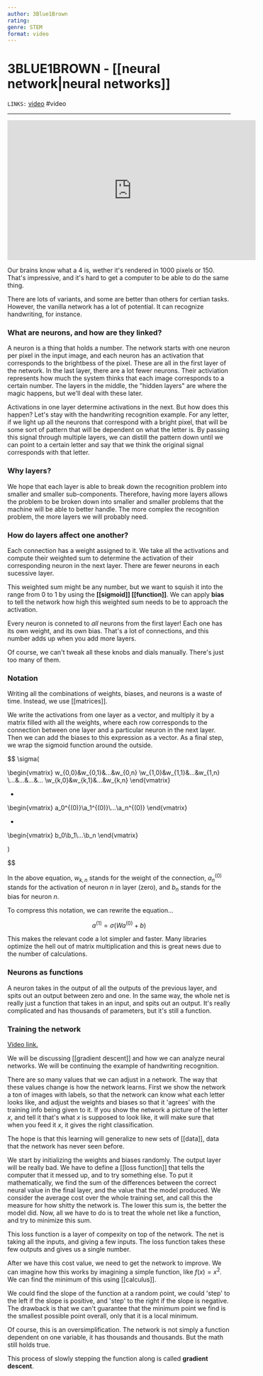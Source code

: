 ```yaml
---
author: 3Blue1Brown
rating:
genre: STEM
format: video
---
```

# 3BLUE1BROWN - [[neural network|neural networks]]
`LINKS:` [video](https://www.youtube.com/watch?v=aircAruvnKk) 
#video 

---
<center>
<iframe width="560" height="315" src="https://www.youtube.com/embed/aircAruvnKk" title="YouTube video player" frameborder="0" allow="accelerometer; autoplay; clipboard-write; encrypted-media; gyroscope; picture-in-picture" allowfullscreen></iframe>
</center>

Our brains know what a 4 is, wether it's rendered in 1000 pixels or 150. That's impressive, and it's hard to get a computer to be able to do the same thing. 

There are lots of variants, and some are better than others for certian tasks. However, the vanilla network has a lot of potential. It can recognize handwriting, for instance. 

### What are neurons, and how are they linked? 
A neuron is a thing that holds a number. The network starts with one neuron per pixel in the input image, and each neuron has an activation that corresponds to the brightbess of the pixel. These are all in the first layer of the network. In the last layer, there are a lot fewer neurons. Their activiation represents how much the system thinks that each image corresponds to a certain number. The layers in the middle, the "hidden layers" are where the magic happens, but we'll deal with these later. 

Activations in one layer determine activations in the next. But how does this happen? Let's stay with the handwriting recognition example. For any letter, if we light up all the neurons that correspond with a bright pixel, that will be some sort of pattern that will be dependent on what the letter is. By passing this signal through multiple layers, we can distill the pattern down until we can point to a certain letter and say that we think the original signal corresponds with that letter. 

### Why layers?
We hope that each layer is able to break down the recognition problem into smaller and smaller sub-components. Therefore, having more layers allows the problem to be broken down into smaller and smaller problems that the machine will be able to better handle. The more complex the recognition problem, the more layers we will probably need. 

### How do layers affect one another?
Each connection has a weight assigned to it. We take all the activations and compute their weighted sum to determine the activation of their corresponding neuron in the next layer. There are fewer neurons in each sucessive layer. 

This weighted sum might be any number, but we want to squish it into the range from 0 to 1 by using the **[[sigmoid]] [[function]]**. We can apply **bias** to tell the network how high this weighted sum needs to be to approach the activation. 

Every neuron is conneted to *all* neurons from the first layer! Each one has its own weight, and its own bias. That's a lot of connections, and this number adds up when you add more layers. 

Of course, we can't tweak all these knobs and dials manually. There's just too many of them. 

### Notation
Writing all the combinations of weights, biases, and neurons is a waste of time. Instead, we use [[matrices]]. 

We write the activations from one layer as a vector, and multiply it by a matrix filled with all the weights, where each row corresponds to the connection between one layer and a particular neuron in the next layer. Then we can add the biases to this expression as a vector. As a final step, we wrap the sigmoid function around the outside. 

$$
\sigma(

\begin{vmatrix}
w_{0,0}&w_{0,1}&...&w_{0,n}
\\w_{1,0}&w_{1,1}&...&w_{1,n}
\\...&...&...&...
\\w_{k,0}&w_{k,1}&...&w_{k,n}
\end{vmatrix}
			
*

\begin{vmatrix}
a_0^{(0)}\\a_1^{(0)}\\...\\a_n^{(0)}
\end{vmatrix}

+

\begin{vmatrix}
b_0\\b_1\\...\\b_n
\end{vmatrix}

)

$$

In the above equation, $w_{k,n}$ stands for the weight of the connection, $a_n^{(0)}$ stands for the activation of neuron *n* in layer (zero), and $b_n$ stands for the bias for neuron *n*.

To compress this notation, we can rewrite the equation...

$$
a^{(1)} = \sigma(Wa^{(0)}+b)
$$

This makes the relevant code a lot simpler and faster. Many libraries optimize the hell out of matrix multiplication and this is great news due to the number of calculations. 

### Neurons as functions
A neuron takes in the output of all the outputs of the previous layer, and spits out an output between zero and one. In the same way, the whole net is really just a function that takes in an input, and spits out an output. It's really complicated and has thousands of parameters, but it's still a function. 

### Training the network
[Video link.](https://www.youtube.com/watch?v=IHZwWFHWa-w)

We will be discussing [[gradient descent]] and how we can analyze neural networks. We will be continuing the example of handwriting recognition. 

There are so many values that we can adjust in a network. The way that these values change is how the network learns. First we show the network a ton of images with labels, so that the network can know what each letter looks like, and adjust the weights and biases so that it 'agrees' with the training info being given to it. If you show the network a picture of the letter *x*, and tell it that's what *x* is supposed to look like, it will make sure that when you feed it *x*, it gives the right classification.

The hope is that this learning will generalize to new sets of [[data]], data that the network has never seen before. 

We start by initializing the weights and biases randomly. The output layer will be really bad. We have to define a [[loss function]] that tells the computer that it messed up, and to try something else. To put it mathematically, we find the sum of the differences between the correct neural value in the final layer, and the value that the model produced. We consider the average cost over the whole training set, and call this the measure for how shitty the network is. The lower this sum is, the better the model did. Now, all we have to do is to treat the whole net like a function, and try to minimize this sum. 

This loss function is a layer of compexity on top of the network. The net is taking all the inputs, and giving a few inputs. The loss function takes these few outputs and gives us a single number.

After we have this cost value, we need to get the network to improve. We can imagine how this works by imagining a simple function, like $f(x)=x^2$. We can find the minimum of this using [[calculus]]. 

We could find the slope of the function at a random point, we could 'step' to the left if the slope is positive, and 'step' to the right if the slope is negative. The drawback is that we can't guarantee that the minimum point we find is the smallest possible point overall, only that it is a local minimum. 

Of course, this is an oversimplification. The network is not simply a function dependent on one variable, it has thousands and thousands. But the math still holds true. 

This process of slowly stepping the function along is called **gradient descent**.  